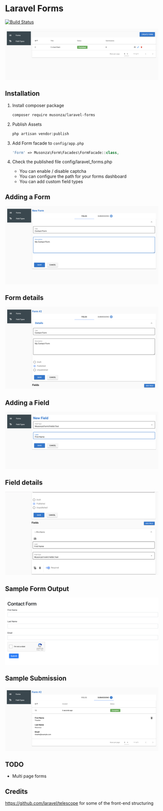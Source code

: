 # Laravel Forms

[![Build Status](https://travis-ci.org/musonza/laravel-forms.svg?branch=master)](https://travis-ci.org/musonza/laravel-forms)

<img src="screenshots/forms_list.png" alt="forms list">

## Installation
1. Install composer package
    ```sh
    composer require musonza/laravel-forms
    ```

1. Publish Assets
    ```sh
    php artisan vendor:publish
    ```
1. Add Form facade to `config/app.php`
    ```php
    'Form' => Musonza\Form\Facades\FormFacade::class,
    ```

1. Check the published file config/laravel_forms.php
    - You can enable / disable captcha
    - You can configure the path for your forms dashboard
    - You can add custom field types

## Adding a Form
<img src="screenshots/new_form.png" alt="adding a form">

## Form details
<img src="screenshots/form_details.png" alt="form details">

## Adding a Field
<img src="screenshots/new_field.png" alt="adding a field">

## Field details
<img src="screenshots/field_details.png" alt="field details">

## Sample Form Output
<img src="screenshots/front_end_form.png" alt="form output">

## Sample Submission
<img src="screenshots/submission_details.png">

## TODO
- Multi page forms

## Credits
https://github.com/laravel/telescope for some of the front-end structuring 
